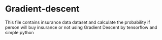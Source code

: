 # Gradient-descent
This file contains insurance data dataset and calculate the probability if person will buy insurance or not using Gradient Descent by tensorflow and simple python
